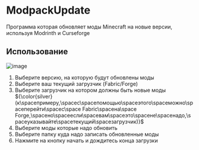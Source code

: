 # ModpackUpdate
Программа которая обновляет моды Minecraft на новые версии, используя Modrinth и Curseforge



## Использование
![image](https://github.com/MeexReay/modpack-update/assets/127148610/76e62a0d-3f58-42f5-bc62-80b465e25f7b)
1. Выберите версию, на которую будут обновлены моды
2. Выберите ваш текущий загрузчик (Fabric/Forge)
3. Выберите загрузчик на котором должны быть новые моды <br>
${\color{silver}(к\spaceпримеру,\spaceс\spaceпомощью\spaceэтого\spaceможно\spaceперейти\spaceс\space Fabric\spaceна\space Forge,\spaceно\spaceесли\spaceвам\spaceэто\spaceне\spaceнадо,\spaceуказывайте\spaceтекущий\spaceзагрузчик)}$
4. Выберите моды которые надо обновить
5. Выберите папку куда надо записать обновленные моды
6. Нажмите на кнопку начать и дождитесь конца загрузки
